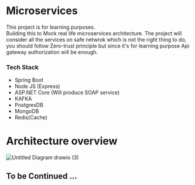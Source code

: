# Microservices

This project is for learning purposes. <br/>
Building this to Mock real life microservices architecture.
The project will consider all the services on safe netwrok which is not the right thing to do, you should follow Zero-trust principle but since it's for learning purpose Api gateway authorization will be enough.

### Tech Stack
- Spring Boot
- Node JS (Express)
- ASP.NET Core (Will produce SOAP service)
- KAFKA
- PostgresDB
- MongoDB
- Redis(Cache)


# Architecture overview
![Untitled Diagram drawio (3)](https://user-images.githubusercontent.com/63208902/200194126-0f766003-c95a-4788-9fa5-d71a832ec4e4.png)




## To be Continued ...
